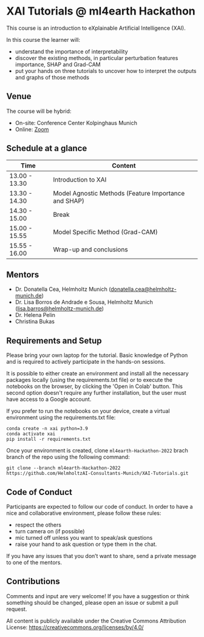 # XAI Tutorials @ ml4earth Hackathon

This course is an introduction to eXplainable Artificial Intelligence (XAI).

In this course the learner will:

- understand the importance of interpretability
- discover the existing methods, in particular perturbation features importance, SHAP and Grad-CAM
- put your hands on three tutorials to uncover how to interpret the outputs and graphs of those methods

## Venue

The course will be hybrid:
- On-site: Conference Center Kolpinghaus Munich
- Online: [Zoom](https://tum-conf.zoom-x.de/meeting/register/u5IsfuyvqTIoG9TxOv8-CSH9gCmIMC3Z2hO2) 

## Schedule at a glance

| Time          | Content |
| ------------- | -------- |
| 13.00 - 13.30 | Introduction to XAI |
| 13.30 - 14.30 | Model Agnostic Methods (Feature Importance and SHAP) |
| 14.30 - 15.00 | Break |
| 15.00 - 15.55 | Model Specific Method (Grad-CAM) |
| 15.55 - 16.00 | Wrap-up and conclusions |


## Mentors

- Dr. Donatella Cea, Helmholtz Munich ([donatella.cea@helmholtz-munich.de](mailto:donatella.cea@helmholtz-munich.de))
- Dr. Lisa Borros de Andrade e Sousa, Helmholtz Munich ([lisa.barros@helmholtz-munich.de](mailto:lisa.barros@helmholtz-munich.de))
- Dr. Helena Pelin
- Christina Bukas

## Requirements and Setup

Please bring your own laptop for the tutorial. Basic knowledge of Python and is required to actively participate in the hands-on sessions.

It is possible to either create an environment and install all the necessary packages locally (using the requirements.txt file) or to execute the notebooks on the browser, by clicking the 'Open in Colab' button. This second option doesn't require any further installation, but the user must have access to a Google account.

If you prefer to run the notebooks on your device, create a virtual environment using the requirements.txt file:
```
conda create -n xai python=3.9
conda activate xai
pip install -r requirements.txt
```

Once your environment is created, clone `ml4earth-Hackathon-2022` brach branch of the repo using the following command:

```
git clone --branch ml4earth-Hackathon-2022 https://github.com/HelmholtzAI-Consultants-Munich/XAI-Tutorials.git
```

## Code of Conduct

Participants are expected to follow our code of conduct. In order to have a nice and collaborative environment, please follow these rules:

- respect the others
- turn camera on (if possible)
- mic turned off unless you want to speak/ask questions
- raise your hand to ask question or type them in the chat.

If you have any issues that you don’t want to share, send a private message to one of the mentors.

## Contributions

Comments and input are very welcome! If you have a suggestion or think something should be changed, please open an issue or submit a pull request. 

All content is publicly available under the Creative Commons Attribution License: https://creativecommons.org/licenses/by/4.0/

